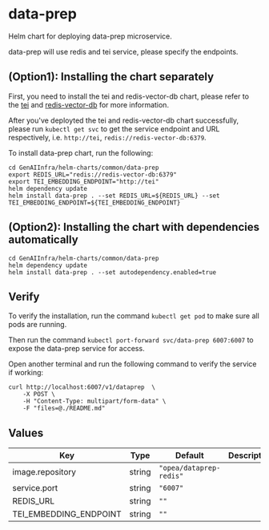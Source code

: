 # data-prep

Helm chart for deploying data-prep microservice.

data-prep will use redis and tei service, please specify the endpoints.

## (Option1): Installing the chart separately

First, you need to install the tei and redis-vector-db chart, please refer to the [tei](../tei/README.md) and [redis-vector-db](../redis-vector-db/README.md) for more information.

After you've deployted the tei and redis-vector-db chart successfully, please run `kubectl get svc` to get the service endpoint and URL respectively, i.e. `http://tei`, `redis://redis-vector-db:6379`.

To install data-prep chart, run the following:

```console
cd GenAIInfra/helm-charts/common/data-prep
export REDIS_URL="redis://redis-vector-db:6379"
export TEI_EMBEDDING_ENDPOINT="http://tei"
helm dependency update
helm install data-prep . --set REDIS_URL=${REDIS_URL} --set TEI_EMBEDDING_ENDPOINT=${TEI_EMBEDDING_ENDPOINT}
```

## (Option2): Installing the chart with dependencies automatically

```console
cd GenAIInfra/helm-charts/common/data-prep
helm dependency update
helm install data-prep . --set autodependency.enabled=true
```

## Verify

To verify the installation, run the command `kubectl get pod` to make sure all pods are running.

Then run the command `kubectl port-forward svc/data-prep 6007:6007` to expose the data-prep service for access.

Open another terminal and run the following command to verify the service if working:

```console
curl http://localhost:6007/v1/dataprep  \
    -X POST \
    -H "Content-Type: multipart/form-data" \
    -F "files=@./README.md"
```

## Values

| Key                    | Type   | Default                 | Description |
| ---------------------- | ------ | ----------------------- | ----------- |
| image.repository       | string | `"opea/dataprep-redis"` |             |
| service.port           | string | `"6007"`                |             |
| REDIS_URL              | string | `""`                    |             |
| TEI_EMBEDDING_ENDPOINT | string | `""`                    |             |
